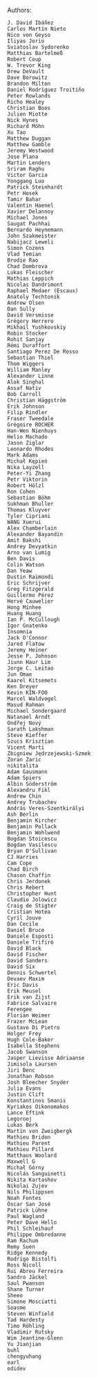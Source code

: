 Authors:

    J. David Ibáñez
    Carlos Martín Nieto
    Nico von Geyso
    Iliyas Jorio
    Sviatoslav Sydorenko
    Matthias Bartelmeß
    Robert Coup
    W. Trevor King
    Drew DeVault
    Dave Borowitz
    Brandon Milton
    Daniel Rodríguez Troitiño
    Peter Rowlands
    Richo Healey
    Christian Boos
    Julien Miotte
    Nick Hynes
    Richard Möhn
    Xu Tao
    Matthew Duggan
    Matthew Gamble
    Jeremy Westwood
    Jose Plana
    Martin Lenders
    Sriram Raghu
    Victor Garcia
    Yonggang Luo
    Patrick Steinhardt
    Petr Hosek
    Tamir Bahar
    Valentin Haenel
    Xavier Delannoy
    Michael Jones
    Saugat Pachhai
    Bernardo Heynemann
    John Szakmeister
    Nabijacz Leweli
    Simon Cozens
    Vlad Temian
    Brodie Rao
    Chad Dombrova
    Lukas Fleischer
    Mathias Leppich
    Nicolas Dandrimont
    Raphael Medaer (Escaux)
    Anatoly Techtonik
    Andrew Olsen
    Dan Sully
    David Versmisse
    Grégory Herrero
    Mikhail Yushkovskiy
    Robin Stocker
    Rohit Sanjay
    Rémi Duraffort
    Santiago Perez De Rosso
    Sebastian Thiel
    Thom Wiggers
    William Manley
    Alexander Linne
    Alok Singhal
    Assaf Nativ
    Bob Carroll
    Christian Häggström
    Erik Johnson
    Filip Rindler
    Fraser Tweedale
    Grégoire ROCHER
    Han-Wen Nienhuys
    Helio Machado
    Jason Ziglar
    Leonardo Rhodes
    Mark Adams
    Michał Kępień
    Nika Layzell
    Peter-Yi Zhang
    Petr Viktorin
    Robert Hölzl
    Ron Cohen
    Sebastian Böhm
    Sukhman Bhuller
    Thomas Kluyver
    Tyler Cipriani
    WANG Xuerui
    Alex Chamberlain
    Alexander Bayandin
    Amit Bakshi
    Andrey Devyatkin
    Arno van Lumig
    Ben Davis
    Colin Watson
    Dan Yeaw
    Dustin Raimondi
    Eric Schrijver
    Greg Fitzgerald
    Guillermo Pérez
    Hervé Cauwelier
    Hong Minhee
    Huang Huang
    Ian P. McCullough
    Igor Gnatenko
    Insomnia
    Jack O'Connor
    Jared Flatow
    Jeremy Heiner
    Jesse P. Johnson
    Jiunn Haur Lim
    Jorge C. Leitao
    Jun Omae
    Kaarel Kitsemets
    Ken Dreyer
    Kevin KIN-FOO
    Marcel Waldvogel
    Masud Rahman
    Michael Sondergaard
    Natanael Arndt
    Ondřej Nový
    Sarath Lakshman
    Steve Kieffer
    Szucs Krisztian
    Vicent Marti
    Zbigniew Jędrzejewski-Szmek
    Zoran Zaric
    nikitalita
    Adam Gausmann
    Adam Spiers
    Albin Söderström
    Alexandru Fikl
    Andrew Chin
    Andrey Trubachev
    András Veres-Szentkirályi
    Ash Berlin
    Benjamin Kircher
    Benjamin Pollack
    Benjamin Wohlwend
    Bogdan Stoicescu
    Bogdan Vasilescu
    Bryan O'Sullivan
    CJ Harries
    Cam Cope
    Chad Birch
    Chason Chaffin
    Chris Jerdonek
    Chris Rebert
    Christopher Hunt
    Claudio Jolowicz
    Craig de Stigter
    Cristian Hotea
    Cyril Jouve
    Dan Cecile
    Daniel Bruce
    Daniele Esposti
    Daniele Trifirò
    David Black
    David Fischer
    David Sanders
    David Six
    Dennis Schwertel
    Devaev Maxim
    Eric Davis
    Erik Meusel
    Erik van Zijst
    Fabrice Salvaire
    Ferengee
    Florian Weimer
    Frazer McLean
    Gustavo Di Pietro
    Holger Frey
    Hugh Cole-Baker
    Isabella Stephens
    Jacob Swanson
    Jasper Lievisse Adriaanse
    Jimisola Laursen
    Jiri Benc
    Jonathan Robson
    Josh Bleecher Snyder
    Julia Evans
    Justin Clift
    Konstantinos Smanis
    Kyriakos Oikonomakos
    Lance Eftink
    Legorooj
    Lukas Berk
    Martin von Zweigbergk
    Mathieu Bridon
    Mathieu Parent
    Mathieu Pillard
    Matthaus Woolard
    Maxwell G
    Michał Górny
    Nicolás Sanguinetti
    Nikita Kartashov
    Nikolai Zujev
    Nils Philippsen
    Noah Fontes
    Óscar San José
    Patrick Lühne
    Paul Wagland
    Peter Dave Hello
    Phil Schleihauf
    Philippe Ombredanne
    Ram Rachum
    Remy Suen
    Ridge Kennedy
    Rodrigo Bistolfi
    Ross Nicoll
    Rui Abreu Ferreira
    Sandro Jäckel
    Saul Pwanson
    Shane Turner
    Sheeo
    Simone Mosciatti
    Soasme
    Steven Winfield
    Tad Hardesty
    Timo Röhling
    Vladimir Rutsky
    Wim Jeantine-Glenn
    Yu Jianjian
    buhl
    chengyuhang
    earl
    odidev
